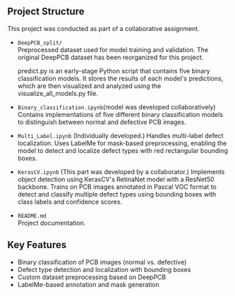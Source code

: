 
## Project Structure
   This project was conducted as part of a collaborative assignment.

- `DeepPCB_split/`  
  Preprocessed dataset used for model training and validation. The original DeepPCB dataset has been reorganized for this project.
  
  predict.py is an early-stage Python script that contains five binary classification models. It stores the results of each model's predictions, which are then visualized and analyzed using the visualize_all_models.py file.

- `Binary_classification.ipynb`(model was developed collaboratively)  
  Contains implementations of five different binary classification models to distinguish between normal and defective PCB images.

- `Multi_Label.ipynb` (Individually developed.) 
  Handles multi-label defect localization. Uses LabelMe for mask-based preprocessing, enabling the model to detect and localize defect types with red rectangular bounding boxes.

- `KerasCV.ipynb` (This part was developed by a collaborator.) 
  Implements object detection using KerasCV's RetinaNet model with a ResNet50 backbone. Trains on PCB images annotated in Pascal VOC format to detect and classify multiple defect types using bounding boxes with class labels and confidence scores.

- `README.md`  
  Project documentation.

## Key Features

- Binary classification of PCB images (normal vs. defective)
- Defect type detection and localization with bounding boxes
- Custom dataset preprocessing based on DeepPCB
- LabelMe-based annotation and mask generation
